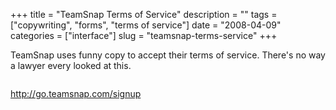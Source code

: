 +++
title = "TeamSnap Terms of Service"
description = ""
tags = ["copywriting", "forms", "terms of service"]
date = "2008-04-09"
categories = ["interface"]
slug = "teamsnap-terms-service"
+++


<p>TeamSnap uses funny copy to accept their terms of service. There's no way a lawyer every looked at this.</p>
<div id="screens-full" class="clear"><div class="fullimg clear"><a href="//konigi.com/media/interface/teamsnap-tos-1.png" class="group" rel="group" title="1. "><img src="//konigi.com/media/interface/teamsnap-tos-1.png" alt="" class="img-responsive"></a></div></div>        
<p><a href="http://go.teamsnap.com/signup">http://go.teamsnap.com/signup</a></p>

